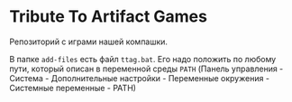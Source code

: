 # Tribute To Artifact Games
Репозиторий с играми нашей компашки. 

В папке `add-files` есть файл `ttag.bat`. Его надо положить по любому пути, который описан в переменной среды `PATH` (Панель управления - Система - Дополнительные настройки - Переменные окружения - Системные переменные - PATH)
